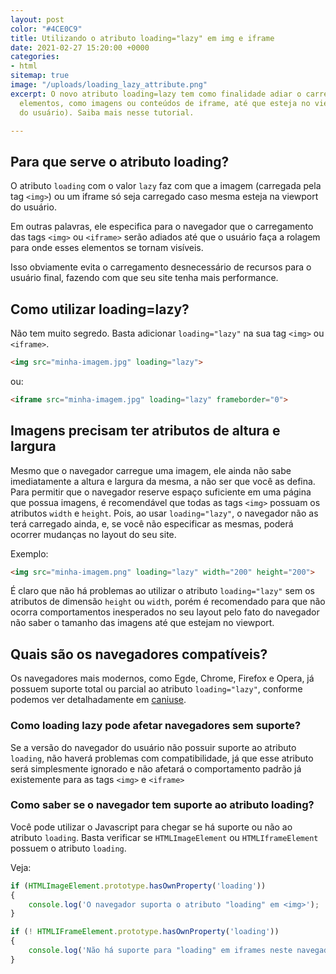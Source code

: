 ```yaml
---
layout: post
color: "#4CE0C9"
title: Utilizando o atributo loading="lazy" em img e iframe
date: 2021-02-27 15:20:00 +0000
categories:
- html
sitemap: true
image: "/uploads/loading_lazy_attribute.png"
excerpt: O novo atributo loading=lazy tem como finalidade adiar o carregamento de
  elementos, como imagens ou conteúdos de iframe, até que esteja no viewport (rolagem
  do usuário). Saiba mais nesse tutorial.

---
```

## Para que serve o atributo loading?

O atributo `loading` com o valor `lazy` faz com que a imagem (carregada pela tag `<img>`) ou um iframe só seja carregado caso mesma esteja na viewport do usuário.

Em outras palavras, ele especifica para o navegador que o carregamento das tags `<img>` ou `<iframe>` serão adiados até que o usuário faça a rolagem para onde esses elementos se tornam visíveis.

Isso obviamente evita o carregamento desnecessário de recursos para o usuário final, fazendo com que seu site tenha mais performance.

## Como utilizar loading=lazy?

Não tem muito segredo. Basta adicionar `loading="lazy"` na sua tag `<img>` ou `<iframe>`.

```html
<img src="minha-imagem.jpg" loading="lazy">
```
ou:
```html
<iframe src="minha-imagem.jpg" loading="lazy" frameborder="0">
```

## Imagens precisam ter atributos de altura e largura

Mesmo que o navegador carregue uma imagem, ele ainda não sabe imediatamente a altura e largura da mesma, a não ser que você as defina. Para permitir que o navegador reserve espaço suficiente em uma página que possua imagens, é recomendável que todas as tags `<img>` possuam os atributos `width` e `height`. Pois, ao usar `loading="lazy"`, o navegador não as terá carregado ainda, e, se você não especificar as mesmas, poderá ocorrer mudanças no layout do seu site.

Exemplo:

```html
<img src="minha-imagem.png" loading="lazy" width="200" height="200">
```

É claro que não há problemas ao utilizar o atributo `loading="lazy"` sem os atributos de dimensão `height` ou `width`, porém é recomendado para que não ocorra comportamentos inesperados no seu layout pelo fato do navegador não saber o tamanho das imagens até que estejam no viewport.

## Quais são os navegadores compatíveis?

Os navegadores mais modernos, como Egde, Chrome, Firefox e Opera, já possuem suporte total ou parcial ao atributo `loading="lazy"`, conforme podemos ver detalhadamente em [caniuse](https://caniuse.com/loading-lazy-attr).

### Como loading lazy pode afetar navegadores sem suporte?

Se a versão do navegador do usuário não possuir suporte ao atributo `loading`, não haverá problemas com compatibilidade, já que esse atributo será simplesmente ignorado e não afetará o comportamento padrão já existemente para as tags `<img>` e `<iframe>`

### Como saber se o navegador tem suporte ao atributo loading?

Você pode utilizar o Javascript para chegar se há suporte ou não ao atributo `loading`. Basta verificar se `HTMLImageElement` ou `HTMLIframeElement` possuem o atributo `loading`.

Veja:

```javascript
if (HTMLImageElement.prototype.hasOwnProperty('loading')) 
{
    console.log('O navegador suporta o atributo "loading" em <img>');
}

if (! HTMLIFrameElement.prototype.hasOwnProperty('loading')) 
{
    console.log('Não há suporte para "loading" em iframes neste navegador');
}
```